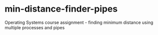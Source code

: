# min-distance-finder-pipes
Operating Systems course assignment - finding minimum distance using multiple processes and pipes
